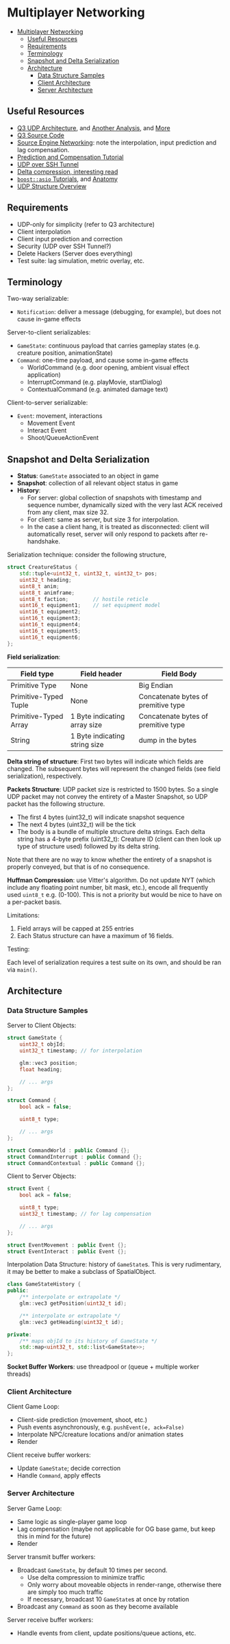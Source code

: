 # Multiplayer Networking

- [Multiplayer Networking](#multiplayer-networking)
  - [Useful Resources](#useful-resources)
  - [Requirements](#requirements)
  - [Terminology](#terminology)
  - [Snapshot and Delta Serialization](#snapshot-and-delta-serialization)
  - [Architecture](#architecture)
    - [Data Structure Samples](#data-structure-samples)
    - [Client Architecture](#client-architecture)
    - [Server Architecture](#server-architecture)

## Useful Resources

- [Q3 UDP Architecture](https://web.archive.org/web/20190425175004/http://trac.bookofhook.com/bookofhook/trac.cgi/wiki/Quake3Networking), and [Another Analysis](https://fabiensanglard.net/quake3/network.php), and [More](http://caia.swin.edu.au/reports/110209A/CAIA-TR-110209A.pdf)
- [Q3 Source Code](https://github.com/id-Software/Quake-III-Arena/tree/master/code/cgame)
- [Source Engine Networking](https://developer.valvesoftware.com/wiki/Source_Multiplayer_Networking): note the interpolation, input prediction and lag compensation.
- [Prediction and Compensation Tutorial](https://www.gabrielgambetta.com/client-server-game-architecture.html)
- [UDP over SSH Tunnel](https://www.qcnetwork.com/vince/doc/divers/udp_over_ssh_tunnel.html)
- [Delta compression, interesting read](https://stackoverflow.com/questions/29310983/what-application-game-state-delta-compression-techniques-algorithm-do-exist)
- [`boost::asio` Tutorials](https://www.boost.org/doc/libs/1_74_0/doc/html/boost_asio/tutorial.html), and [Anatomy](https://www.boost.org/doc/libs/1_74_0/doc/html/boost_asio/overview/core/basics.html)
- [UDP Structure Overview](https://docs.microsoft.com/en-us/archive/msdn-magazine/2006/february/udp-delivers-take-total-control-of-your-networking-with-net-and-udp)

## Requirements

- UDP-only for simplicity (refer to Q3 architecture)
- Client interpolation
- Client input prediction and correction
- Security (UDP over SSH Tunnel?)
- Delete Hackers (Server does everything)
- Test suite: lag simulation, metric overlay, etc.

## Terminology

Two-way serializable:

- `Notification`: deliver a message (debugging, for example), but does not cause in-game effects

Server-to-client serializables:

- `GameState`: continuous payload that carries gameplay states (e.g. creature position, animationState)
- `Command`: one-time payload, and cause some in-game effects
  - WorldCommand (e.g. door opening, ambient visual effect application)
  - InterruptCommand (e.g. playMovie, startDialog)
  - ContextualCommand (e.g. animated damage text)

Client-to-server serializable:

- `Event`: movement, interactions
  - Movement Event
  - Interact Event
  - Shoot/QueueActionEvent

## Snapshot and Delta Serialization

- **Status**: `GameState` associated to an object in game
- **Snapshot**: collection of all relevant object status in game
- **History**:
  - For server: global collection of snapshots with timestamp and sequence number, dynamically sized with the very last ACK received from any client, max size 32.
  - For client: same as server, but size 3 for interpolation.
  - In the case a client hang, it is treated as disconnected: client will automatically reset, server will only respond to packets after re-handshake.

Serialization technique: consider the following structure,

```c++
struct CreatureStatus {
    std::tuple<uint32_t, uint32_t, uint32_t> pos;
    uint32_t heading;
    uint8_t anim;
    uint8_t animframe;
    uint8_t faction;        // hostile reticle
    uint16_t equipment1;    // set equipment model
    uint16_t equipment2;
    uint16_t equipment3;
    uint16_t equipment4;
    uint16_t equipment5;
    uint16_t equipment6;
};
```

**Field serialization**:

| Field type            | Field header                  | Field Body                          |
| --------------------- | ----------------------------- | ----------------------------------- |
| Primitive Type        | None                          | Big Endian                          |
| Primitive-Typed Tuple | None                          | Concatenate bytes of premitive type |
| Primitive-Typed Array | 1 Byte indicating array size  | Concatenate bytes of premitive type |
| String                | 1 Byte indicating string size | dump in the bytes                   |

**Delta string of structure**: First two bytes will indicate which fields are changed. The subsequent bytes will represent the changed fields (see field serialization), respectively.

**Packets Structure**: UDP packet size is restricted to 1500 bytes. So a single UDP packet may not convey the entirety of a Master Snapshot, so UDP packet has the following structure.

- The first 4 bytes (uint32_t) will indicate snapshot sequence
- The next 4 bytes (uint32_t) will be the tick
- The body is a bundle of multiple structure delta strings. Each delta string has a 4-byte prefix (uint32_t): Creature ID (client can then look up type of structure used) followed by its delta string.

Note that there are no way to know whether the entirety of a snapshot is properly conveyed, but that is of no consequence.

**Huffman Compression**: use Vitter's algorithm. Do not update NYT (which include any floating point number, bit mask, etc.), encode all frequently used `uint8_t` e.g. (0-100). This is not a priority but would be nice to have on a per-packet basis.

Limitations:

1. Field arrays will be capped at 255 entries
2. Each Status structure can have a maximum of 16 fields.

Testing:

Each level of serialization requires a test suite on its own, and should be ran via `main()`.

## Architecture

### Data Structure Samples

Server to Client Objects:

```c++
struct GameState {
    uint32_t objId;
    uint32_t timestamp; // for interpolation

    glm::vec3 position;
    float heading;

    // ... args
};

struct Command {
    bool ack = false;

    uint8_t type;

    // ... args
};

struct CommandWorld : public Command {};
struct CommandInterrupt : public Command {};
struct CommandContextual : public Command {};
```

Client to Server Objects:

```c++
struct Event {
    bool ack = false;

    uint8_t type;
    uint32_t timestamp; // for lag compensation

    // ... args
};

struct EventMovement : public Event {};
struct EventInteract : public Event {};
```

Interpolation Data Structure: history of `GameState`s.
This is very rudimentary, it may be better to make a subclass of SpatialObject.

```c++
class GameStateHistory {
public:
    /** interpolate or extrapolate */
    glm::vec3 getPosition(uint32_t id);

    /** interpolate or extrapolate */
    glm::vec3 getHeading(uint32_t id);

private:
    /** maps objId to its history of GameState */
    std::map<uint32_t, std::list<GameState>>;
};
```

**Socket Buffer Workers**: use threadpool or (queue + multiple worker threads)

### Client Architecture

Client Game Loop:

- Client-side prediction (movement, shoot, etc.)
- Push events asynchronously, e.g. `pushEvent(e, ack=False)`
- Interpolate NPC/creature locations and/or animation states
- Render

Client receive buffer workers:

- Update `GameState`; decide  correction
- Handle `Command`, apply effects

### Server Architecture

Server Game Loop:

- Same logic as single-player game loop
- Lag compensation (maybe not applicable for OG base game, but keep this in mind for the future)
- Render

Server transmit buffer workers:

- Broadcast `GameState`, by default 10 times per second.
  - Use delta compression to minimize traffic
  - Only worry about moveable objects in render-range, otherwise there are simply too much traffic
  - If necessary, broadcast 10 `GameState`s at once by rotation
- Broadcast any `Command` as soon as they become available

Server receive buffer workers:

- Handle events from client, update positions/queue actions, etc.
